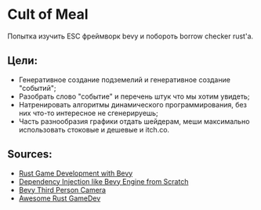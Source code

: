 # Cult of Meal

Попытка изучить ESC фреймворк bevy и побороть borrow checker rust'а.

## Цели:
* Генеративное создание подземелий и генеративное создание "событий";
* Разобрать слово "событие" и перечень штук что мы хотим увидеть;
* Натренировать алгоритмы динамического программирования, без них что-то интересное не сгенерируешь;
* Часть разнообразия графики отдать шейдерам, меши максимально использовать стоковые и дешевые и itch.co.

## Sources:
* [Rust Game Development with Bevy](https://taintedcoders.com/)
* [Dependency Injection like Bevy Engine from Scratch](https://promethia-27.github.io/dependency_injection_like_bevy_from_scratch/introductions.html)
* [Bevy Third Person Camera](https://github.com/AndrewCS149/bevy_third_person_camera)
* [Awesome Rust GameDev](https://github.com/NightsWatchGames/awesome-rust-gamedev)

